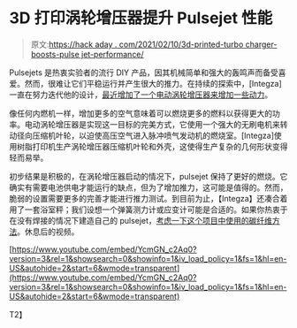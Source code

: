 # 3D 打印涡轮增压器提升 Pulsejet 性能

> 原文:[https://hack aday . com/2021/02/10/3d-printed-turbo charger-boosts-pulse jet-performance/](https://hackaday.com/2021/02/10/3d-printed-turbocharger-boosts-pulsejet-performance/)

Pulsejets 是热衷实验者的流行 DIY 产品，因其机械简单和强大的轰鸣声而备受喜爱。然而，很难让它们平稳运行并产生很大的推力。在持续的探索中，[Integza]一直在努力迭代他的设计，[最近增加了一个电动涡轮增压器来增加一些动力](https://www.youtube.com/watch?v=YcmGN_c2Aq0&t=5s)。

像任何内燃机一样，增加更多的空气意味着可以燃烧更多的燃料以获得更大的功率。电动涡轮增压器是实现这一目标的完美方式，它使用一个强大的无刷电机来转动径向压缩机叶轮，以迫使高压空气进入脉冲喷气发动机的燃烧室。[Integza]使用树脂打印机生产涡轮增压器压缩机叶轮和外壳，这使得生产复杂的几何形状变得轻而易举。

初步结果是积极的，在涡轮增压器启动的情况下，pulsejet 保持了更好的燃烧。它确实有需要电池供电才能运行的缺点，但为了增加推力，这可能是值得的。然而，脆弱的设置需要更多的完善才能进行推力测试。到目前为止，【Integza】还凑合着用了一套浴室秤；我们设想一个弹簧测力计或应变计可能是合适的。如果你热衷于在没有焊接的情况下建造自己的 pulsejet，[考虑一下这个项目中使用的碳纤维方法](https://hackaday.com/2020/10/14/homebrew-pulsejet-uses-carbon-fiber-to-great-effect/)。休息后的视频。

 [https://www.youtube.com/embed/YcmGN_c2Aq0?version=3&rel=1&showsearch=0&showinfo=1&iv_load_policy=1&fs=1&hl=en-US&autohide=2&start=6&wmode=transparent](https://www.youtube.com/embed/YcmGN_c2Aq0?version=3&rel=1&showsearch=0&showinfo=1&iv_load_policy=1&fs=1&hl=en-US&autohide=2&start=6&wmode=transparent)

T2】